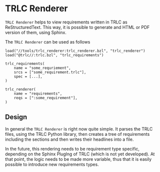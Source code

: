 # TRLC Renderer

`TRLC Renderer` helps to view requirements written in TRLC as ReStructuredText.
This way, it is possible to generate and HTML or PDF version of them, using Sphinx.

The `TRLC Renderer` can be used as follows

```
load("//tools/trlc_renderer:trlc_renderer.bzl", "trlc_renderer")
load("@trlc//:trlc.bzl", "trlc_requirements")

trlc_requirements(
    name = "some_requriement",
    srcs = ["some_requirement.trlc"],
    spec = [...],
)

trlc_renderer(
    name = "requirements",
    reqs = [":some_requirement"],
)

```

## Design

In general the `TRLC Renderer` is right now quite simple. It parses the TRLC files, using the TRLC Python library, then
creates a tree of requirements including the sections and then writes their headlines into a file.

In the future, this rendering needs to be requirement type specific, depending on the Sphinx PlugIng of TRLC (which is
not yet developed). At that point, the logic needs to be made more variable, thus that it is easily possible to
introduce new requirements types.
